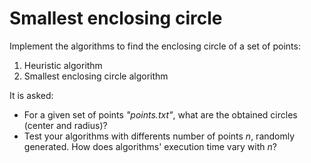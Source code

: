 # Smallest enclosing circle

Implement the algorithms to find the enclosing circle of a set of points:
1. Heuristic algorithm
2. Smallest enclosing circle algorithm

It is asked:

- For a given set of points *"points.txt"*, what are the obtained circles (center and radius)?
- Test your algorithms with differents number of points *n*, randomly generated. How does algorithms' execution time vary with *n*?